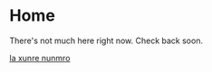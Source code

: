 # Home

There's not much here right now.  Check back soon.

[la xunre nunmro](/lojban/la-xunre-nunmro.html)
